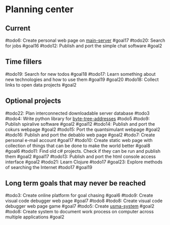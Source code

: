# Planning center

## Current

#todo6: Create personal web page on [main-server](../../topics/code/server/main-server-setup-instruction.md) #goal17 
#todo20: Search for jobs #goal16
#todo12: Publish and port the simple chat software #goal2
## Time fillers

#todo19: Search for new todos #goal18
#todo17: Learn something about new technologies and how to use them #goal19 #goal20
#todo18: Collect links to open data projects #goal2
## Optional projects

#todo22: Plan interconnected downloadable server database #todo3
#todo4: Write python library for [byte-tree-addresses](../../topics/data/adresses/byte-tree-address.md)  #todo5
#todo9: Publish spiralive software #goal2 #goal12
#todo14: Publish and port the cokurs webpage #goal2
#todo15: Port the quantsimulant webpage #goal2
#todo16: Publish and port the debablo web page #goal2
#todo7: Create personal e-mail account #goal17 
#todo10: Create static web page with collection of things that can be done to make the world better #goal8 #goal6
#todo11: Find old c# projects. Check if they can be run and publish them #goal2 #goal17
#todo13: Publish and port the html console access interface #goal2
#todo21: Learn Clojure #todo17
#goal23: Explore methods of searching the Internet #todo17 #goal19
## Long term goals that may never be reached

#todo3: Create online platform for goal chasing #goal6
#todo9: Create visual code debugger web page #goal7 #todo8
#todo8: Create visual code debugger web page game #goal7
#todo5: Create [usma-system](../../topics/data/adresses/unique-shared-memory-address.md) #goal2
#todo8: Create system to document work process on computer across multiple applications #goal2 

